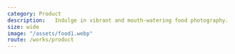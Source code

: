 ```yaml
---
category: Product
description:   Indulge in vibrant and mouth-watering food photography.
size: wide
image: "/assets/food1.webp"
route: /works/product      
---
```

